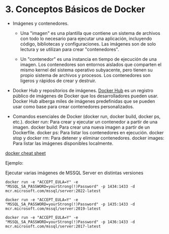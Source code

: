 # 3. Conceptos Básicos de Docker 


- Imágenes y contenedores.

  - Una "imagen" es una plantilla que contiene un sistema de archivos con todo lo necesario para ejecutar una aplicación, incluyendo código, bibliotecas y configuraciones. Las imágenes son de solo lectura y se utilizan para crear "contenedores".

  - Un "contenedor" es una instancia en tiempo de ejecución de una imagen. Los contenedores son entornos aislados que comparten el mismo kernel del sistema operativo subyacente, pero tienen su propio sistema de archivos y procesos. Los contenedores son ligeros y rápidos de crear y destruir.

- Docker Hub y repositorios de imágenes.
[Docker Hub](https://hub.docker.com/) es un registro público de imágenes de Docker que los desarrolladores pueden usar. Docker Hub alberga miles de imágenes predefinidas que se pueden usar como base para crear contenedores personalizados.


- Comandos esenciales de Docker (docker run, docker build, docker ps, etc.).
docker run: Para crear y ejecutar un contenedor a partir de una imagen.
docker build: Para crear una nueva imagen a partir de un Dockerfile.
docker ps: Para listar los contenedores en ejecución.
docker stop y docker rm: Para detener y eliminar contenedores.
docker images: Para listar las imágenes disponibles localmente.

[docker cheat sheet](https://docs.docker.com/get-started/docker_cheatsheet.pdf)


Ejemplo:

Ejecutar varias imágenes de MSSQL Server en distintas versiones

```pwsh
docker run -e "ACCEPT_EULA=Y" -e "MSSQL_SA_PASSWORD=yourStrong(!)Password" -p 1434:1433 -d mcr.microsoft.com/mssql/server:2022-latest

docker run -e "ACCEPT_EULA=Y" -e "MSSQL_SA_PASSWORD=yourStrong(!)Password" -p 1435:1433 -d mcr.microsoft.com/mssql/server:2019-latest

docker run -e "ACCEPT_EULA=Y" -e "MSSQL_SA_PASSWORD=yourStrong(!)Password" -p 1436:1433 -d mcr.microsoft.com/mssql/server:2017-latest
```